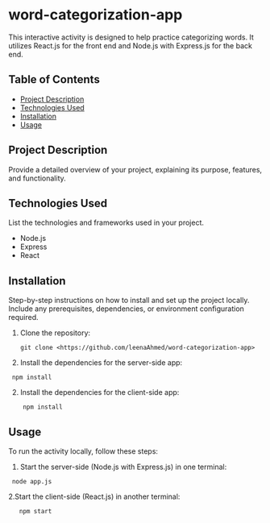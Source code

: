 # word-categorization-app

This interactive activity is designed to help  practice categorizing words.
It utilizes React.js for the front end and Node.js with Express.js for the back end.

## Table of Contents

- [Project Description](#project-description)
- [Technologies Used](#technologies-used)
- [Installation](#installation)
- [Usage](#usage)

## Project Description

Provide a detailed overview of your project, explaining its purpose, features, and functionality.

## Technologies Used

List the technologies and frameworks used in your project.

- Node.js
- Express
- React
  

## Installation

Step-by-step instructions on how to install and set up the project locally. Include any prerequisites, dependencies, or environment configuration required.

1. Clone the repository:

   ```shell 
   git clone <https://github.com/leenaAhmed/word-categorization-app>
   ```
1. Install the dependencies for the server-side app:

``` cd backend
 npm install
```

2. Install the dependencies for the client-side app:
``` cd frontend
    npm install
```

## Usage
To run the activity locally, follow these steps:
1. Start the server-side (Node.js with Express.js) in one terminal:

 ``` cd backend
  node app.js
 ```


2.Start the client-side (React.js) in another terminal:
   
  ``` cd frontend
     npm start
  ```


